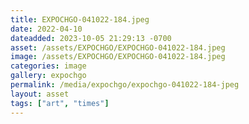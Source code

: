 ```yaml
---
title: EXPOCHGO-041022-184.jpeg
date: 2022-04-10
dateadded: 2023-10-05 21:29:13 -0700
asset: /assets/EXPOCHGO/EXPOCHGO-041022-184.jpeg
image: /assets/EXPOCHGO/EXPOCHGO-041022-184.jpeg
categories: image
gallery: expochgo
permalink: /media/expochgo/expochgo-041022-184-jpeg
layout: asset
tags: ["art", "times"]
--- 
```


